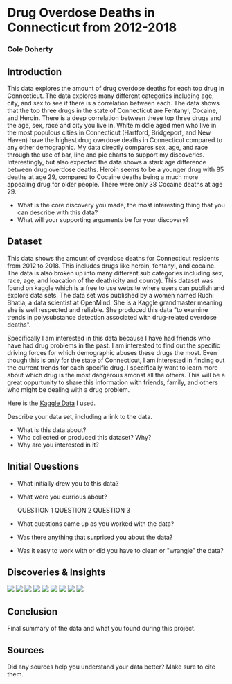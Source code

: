 # Drug Overdose Deaths in Connecticut from 2012-2018
### Cole Doherty

## Introduction
This data explores the amount of drug overdose deaths for each top drug in Connecticut. The data explores many different categories including age, city, and sex to see if there is a correlation between each. The data shows that the top three drugs in the state of Connecticut are Fentanyl, Cocaine, and Heroin. There is a deep correlation between these top three drugs and the age, sex, race and city you live in. White middle aged men who live in the most populous cities in Connecticut (Hartford, Bridgeport, and New Haven) have the highest drug overdose deaths in Connecticut compared to any other demographic. My data directly compares sex, age, and race through the use of bar, line and pie charts to support my discoveries. Interestingly, but also expected the data shows a stark age difference between drug overdose deaths. Heroin seems to be a younger drug with 85 deaths at age 29, compared to Cocaine deaths being a much more appealing drug for older people. There were only 38 Cocaine deaths at age 29.
- What is the core discovery you made, the most interesting thing that you can describe with this data? 
- What will your supporting arguments be for your discovery?

## Dataset 

This data shows the amount of overdose deaths for Connecticut residents from 2012 to 2018. This includes drugs like heroin, fentanyl, and cocaine. The data is also broken up into many different sub categories including sex, race, age, and loacation of the death(city and county). This dataset was found on kaggle which is a free to use website where users can publish and explore data sets. The data set was published by a women named Ruchi Bhatia, a data scientist at OpenMind. She is a Kaggle grandmaster meaning she is well respected and reliable. She produced this data "to examine trends in polysubstance detection associated with drug-related overdose deaths".

Specifically I am interested in this data because I have had friends who have had drug problems in the past. I am interested to find out the specific driving forces for which demographic abuses these drugs the most. Even though this is only for the state of Connecticut, I am interested in finding out the current trends for each specific drug. I specifically want to learn more about which drug is the most dangerous amonst all the others. This will be a great oppurtunity to share this information with friends, family, and others who might be dealing with a drug problem. 

Here is the [Kaggle Data](https://www.kaggle.com/ruchi798/drug-overdose-deaths) I used.



Describe your data set, including a link to the data. 
- What is this data about?
- Who collected or produced this dataset? Why?
- Why are you interested in it?

## Initial Questions

- What initially drew you to this data? 
- What were you currious about? 

    QUESTION 1
    QUESTION 2
    QUESTION 3
  
- What questions came up as you worked with the data? 
- Was there anything that surprised you about the data?
- Was it easy to work with or did you have to clean or "wrangle" the data?

## Discoveries & Insights

<img src="https://cdn.discordapp.com/attachments/899489276700557352/949050124615692288/unknown.png">
<img src="https://media.discordapp.net/attachments/899489276700557352/949051357430702110/unknown.png?width=580&height=676">
<img src="https://media.discordapp.net/attachments/899489276700557352/949051785904021604/unknown.png?width=880&height=676">
<img src="https://media.discordapp.net/attachments/899489276700557352/949052157171224637/unknown.png?width=815&height=676">
<img src="https://media.discordapp.net/attachments/899489276700557352/949052415842340864/unknown.png?width=870&height=676">
<img src="https://media.discordapp.net/attachments/899489276700557352/949052593961840740/unknown.png?width=893&height=676">
<img src="https://media.discordapp.net/attachments/899489276700557352/949052988763275294/unknown.png?width=879&height=676">
<img src="https://media.discordapp.net/attachments/899489276700557352/949053259170086963/unknown.png?width=884&height=676">
<img src="https://cdn.discordapp.com/attachments/899489276700557352/949050124615692288/unknown.png">


## Conclusion

Final summary of the data and what you found during this project.

## Sources

Did any sources help you understand your data better? Make sure to cite them.
